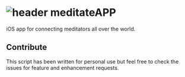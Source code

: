 ![header](http://i.imgur.com/hnhtd3q.jpg)
meditateAPP
===========

iOS app for connecting meditators all over the world.

Contribute
----

This script has been written for personal use but feel free to check the issues for feature and enhancement requests.
